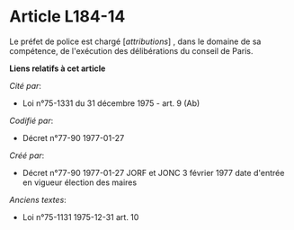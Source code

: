 # Article L184-14

Le préfet de police est chargé [*attributions*] , dans le domaine de sa compétence, de l'exécution des délibérations du
conseil de Paris.

**Liens relatifs à cet article**

_Cité par_:

  - Loi n°75-1331 du 31 décembre 1975 - art. 9 (Ab)

_Codifié par_:

  - Décret n°77-90 1977-01-27

_Créé par_:

  - Décret n°77-90 1977-01-27 JORF et JONC 3 février 1977 date d'entrée en vigueur élection des maires

_Anciens textes_:

  - Loi n°75-1131 1975-12-31 art. 10

